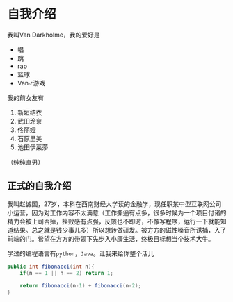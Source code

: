 # 自我介绍
我叫Van Darkholme，我的爱好是

* 唱
* 跳
* rap
* 篮球
* Van♂游戏

我的前女友有
1. 新垣结衣
2. 武田玲奈
3. 佟丽娅
4. 石原里美
5. 池田伊莱莎

（纯纯直男）

## 正式的自我介绍
我叫赵诚国，27岁，本科在西南财经大学读的金融学，现任职某中型互联网公司小运营，因为对工作内容不太满意（工作撕逼有点多，很多时候为一个项目付诸的精力会被上司否掉，挫败感有点强，反馈也不即时，不像写程序，运行一下就能知道结果。总之就是钱少事儿多）所以想转做研发。被方方的磁性嗓音所诱捕，入了前端的门。希望在方方的带领下先步入小康生活，终极目标想当个技术大牛。

学过的编程语言有`python`，`Java`。让我来给你整个活儿
```java
public int fibonacci(int n){
    if(n == 1 || n == 2) return 1;
    
    return fibonacci(n-1) + fibonacci(n-2);
}
```
